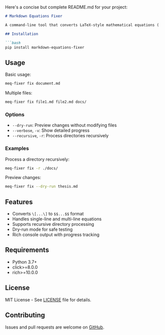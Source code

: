 Here's a concise but complete README.md for your project:

```markdown:README.md
# Markdown Equations Fixer

A command-line tool that converts LaTeX-style mathematical equations (`\[...\]`) to proper markdown format (`$$...$$`) in your markdown files.

## Installation

```bash
pip install markdown-equations-fixer
```

## Usage

Basic usage:
```bash
meq-fixer fix document.md
```

Multiple files:
```bash
meq-fixer fix file1.md file2.md docs/
```

### Options

- `--dry-run`: Preview changes without modifying files
- `--verbose`, `-v`: Show detailed progress
- `--recursive`, `-r`: Process directories recursively

### Examples

Process a directory recursively:
```bash
meq-fixer fix -r ./docs/
```

Preview changes:
```bash
meq-fixer fix --dry-run thesis.md
```

## Features

- Converts `\[...\]` to `$$...$$` format
- Handles single-line and multi-line equations
- Supports recursive directory processing
- Dry-run mode for safe testing
- Rich console output with progress tracking

## Requirements

- Python 3.7+
- click>=8.0.0
- rich>=10.0.0

## License

MIT License - See [LICENSE](LICENSE) file for details.

## Contributing

Issues and pull requests are welcome on [GitHub](https://github.com/vs15vivek/markdown-equation-fixer).
```
